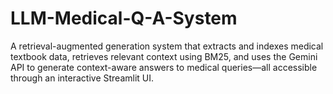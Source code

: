 # LLM-Medical-Q-A-System
A retrieval-augmented generation system that extracts and indexes medical textbook data, retrieves relevant context using BM25, and uses the Gemini API to generate context-aware answers to medical queries—all accessible through an interactive Streamlit UI.

